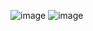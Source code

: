 ![image](https://github.com/user-attachments/assets/3d9b4458-3ca0-4cb4-9446-729f54083e2a)
![image](https://github.com/user-attachments/assets/4c355f77-2851-4374-8593-aefff8ed7144)
